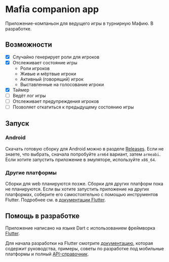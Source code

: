 # Mafia companion app

Приложение-компаньон для ведущего игры в турнирную Мафию. В разработке.

## Возможности

- [x] Случайно генерирует роли для игроков
- [x] Отслеживает состояние игры
  - Роли игроков
  - Живые и мёртвые игроки
  - Активный (говорящий) игрок
  - Выставленные на голосование игроки
- [x] Таймер
- [ ] Ведёт лог игры
- [ ] Отслеживает предупреждения игроков
- [ ] Позволяет откатиться к предыдущему состоянию игры

## Запуск

### Android

Скачать готовую сборку для Android можно в разделе
[Releases](https://github.com/evgfilim1/mafia-companion/releases/). Если не знаете, что выбрать,
сначала попробуйте `arm64` вариант, затем `armeabi`. Если хотите запустить приложение в эмуляторе,
используйте `x86_64`.

### Другие платформы

Сборки для web планируются позже. Сборки для других платформ пока не планируются.
Если вы хотите запустить приложение на других платформах, соберите его самостоятельно с помощью
инструментов Flutter. Подробнее см. в [документации Flutter](https://docs.flutter.dev/).

## Помощь в разработке

Приложение написано на языке Dart с использованием фреймворка [Flutter](https://flutter.dev/).

Для начала разработки на Flutter смотрите [документацию](https://docs.flutter.dev/), которая
содержит руководства, примеры, советы по разработке под мобильные платформы и полный
[API-справочник](https://api.flutter.dev/).
